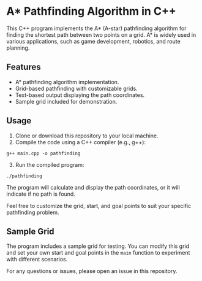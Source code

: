 <!-- A* Pathfinding Algorithm in C++ README -->

<h1>A* Pathfinding Algorithm in C++</h1>

<p>This C++ program implements the A* (A-star) pathfinding algorithm for finding the shortest path between two points on a grid. A* is widely used in various applications, such as game development, robotics, and route planning.</p>

<h2>Features</h2>

<ul>
  <li>A* pathfinding algorithm implementation.</li>
  <li>Grid-based pathfinding with customizable grids.</li>
  <li>Text-based output displaying the path coordinates.</li>
  <li>Sample grid included for demonstration.</li>
</ul>

<h2>Usage</h2>

<ol>
  <li>Clone or download this repository to your local machine.</li>
  <li>Compile the code using a C++ compiler (e.g., g++):</li>
</ol>

<pre><code>g++ main.cpp -o pathfinding</code></pre>

<ol start="3">
  <li>Run the compiled program:</li>
</ol>

<pre><code>./pathfinding</code></pre>

<p>The program will calculate and display the path coordinates, or it will indicate if no path is found.</p>

<p>Feel free to customize the grid, start, and goal points to suit your specific pathfinding problem.</p>

<h2>Sample Grid</h2>

<p>The program includes a sample grid for testing. You can modify this grid and set your own start and goal points in the <code>main</code> function to experiment with different scenarios.</p>

<p>For any questions or issues, please open an issue in this repository.</p>
